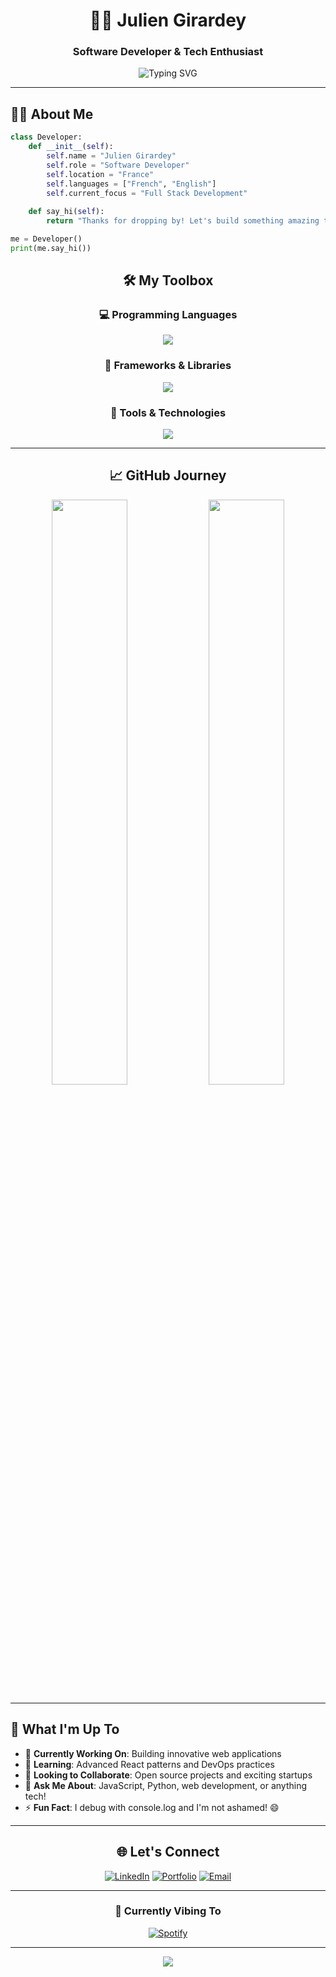 <div align="center">
  
# 👨‍💻 Julien Girardey

### Software Developer & Tech Enthusiast

<img src="https://readme-typing-svg.herokuapp.com?font=Fira+Code&weight=500&size=25&pause=1000&color=FF6B6B&center=true&vCenter=true&width=435&lines=Welcome+to+my+GitHub!;Building+amazing+software;Always+coding+something+new;Let's+create+together!" alt="Typing SVG" />

</div>

---

## 🧑‍💻 About Me

```python
class Developer:
    def __init__(self):
        self.name = "Julien Girardey"
        self.role = "Software Developer"
        self.location = "France"
        self.languages = ["French", "English"]
        self.current_focus = "Full Stack Development"
    
    def say_hi(self):
        return "Thanks for dropping by! Let's build something amazing together 🚀"

me = Developer()
print(me.say_hi())
```

<div align="center">

## 🛠️ My Toolbox

### 💻 Programming Languages
<img src="https://skillicons.dev/icons?i=python,js,ts,c,html,css" />

### 🚀 Frameworks & Libraries
<img src="https://skillicons.dev/icons?i=react,nodejs,express,flask" />

### 🔧 Tools & Technologies
<img src="https://skillicons.dev/icons?i=git,docker,linux,vscode,mongodb,postgres" />

</div>

---

<div align="center">

## 📈 GitHub Journey

<img width="49%" src="https://github-readme-stats.vercel.app/api?username=JulienGirardey&show_icons=true&theme=radical&hide_border=true" />
<img width="49%" src="https://github-readme-streak-stats.herokuapp.com/?user=JulienGirardey&theme=radical&hide_border=true" />

</div>

---

## 🎯 What I'm Up To

- 🔭 **Currently Working On**: Building innovative web applications
- 🌱 **Learning**: Advanced React patterns and DevOps practices
- 👯 **Looking to Collaborate**: Open source projects and exciting startups
- 💬 **Ask Me About**: JavaScript, Python, web development, or anything tech!
- ⚡ **Fun Fact**: I debug with console.log and I'm not ashamed! 😄

---

<div align="center">

## 🌐 Let's Connect

[![LinkedIn](https://img.shields.io/badge/LinkedIn-%230077B5.svg?style=for-the-badge&logo=linkedin&logoColor=white)](https://www.linkedin.com/in/julien-girardey-820697252/)
[![Portfolio](https://img.shields.io/badge/Portfolio-%23000000.svg?style=for-the-badge&logo=firefox&logoColor=#FF7139)](https://your-portfolio.com)
[![Email](https://img.shields.io/badge/Email-D14836?style=for-the-badge&logo=gmail&logoColor=white)](mailto:juliengirardey2@gmail.com)

---

### 🎵 Currently Vibing To
[![Spotify](https://novatorem.vercel.app/api/spotify)](https://open.spotify.com/intl-fr/)

---

<img src="https://capsule-render.vercel.app/api?type=waving&color=gradient&height=100&section=footer"/>

</div>
